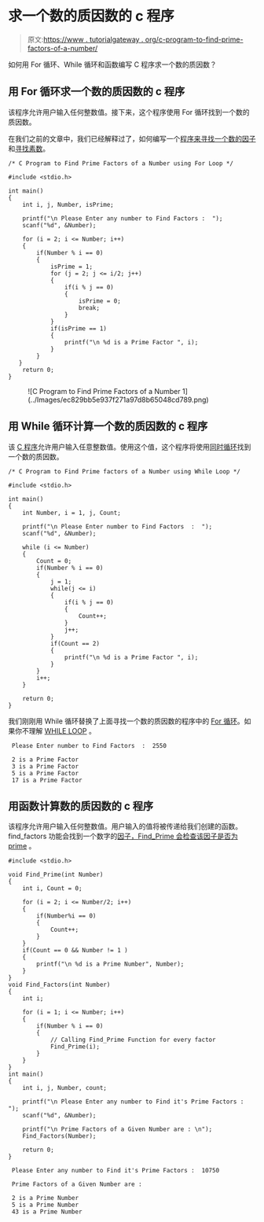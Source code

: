 # 求一个数的质因数的 c 程序

> 原文:[https://www . tutorialgateway . org/c-program-to-find-prime-factors-of-a-number/](https://www.tutorialgateway.org/c-program-to-find-prime-factors-of-a-number/)

如何用 For 循环、While 循环和函数编写 C 程序求一个数的质因数？

## 用 For 循环求一个数的质因数的 c 程序

该程序允许用户输入任何整数值。接下来，这个程序使用 For 循环找到一个数的质因数。

在我们之前的文章中，我们已经解释过了，如何编写一个[程序来寻找一个数的因子](https://www.tutorialgateway.org/c-program-to-find-factors-of-a-number/)和[寻找素数](https://www.tutorialgateway.org/c-program-to-find-prime-number/)。

```
/* C Program to Find Prime Factors of a Number using For Loop */

#include <stdio.h>

int main()
{
  	int i, j, Number, isPrime; 

  	printf("\n Please Enter any number to Find Factors :  ");
  	scanf("%d", &Number);

  	for (i = 2; i <= Number; i++)
   	{
     	if(Number % i == 0)
        {
   			isPrime = 1;
			for (j = 2; j <= i/2; j++)
			{
				if(i % j == 0)
				{
					isPrime = 0;
					break;
				}
			} 
			if(isPrime == 1)
			{
				printf("\n %d is a Prime Factor ", i);
			}	          	
		}
   }
  	return 0;
}
```

<figure class="wp-block-image">![C Program to Find Prime Factors of a Number 1](../Images/ec829bb5e937f271a97d8b65048cd789.png)</figure>

## 用 While 循环计算一个数的质因数的 c 程序

该 [C 程序](https://www.tutorialgateway.org/c-programming/)允许用户输入任意整数值。使用这个值，这个程序将使用[同时循环](https://www.tutorialgateway.org/while-loop-in-c/)找到一个数的质因数。

```
/* C Program to Find Prime factors of a Number using While Loop */

#include <stdio.h>

int main()
{
  	int Number, i = 1, j, Count; 

  	printf("\n Please Enter number to Find Factors  :  ");
  	scanf("%d", &Number);

 	while (i <= Number)
   	{
   		Count = 0;
    	if(Number % i == 0)
      	{
      		j = 1;
      		while(j <= i)
      		{
      			if(i % j == 0)
      			{
      				Count++;
				}
				j++;
			}
			if(Count == 2)
			{
				printf("\n %d is a Prime Factor ", i);
			} 
      	}
    	i++;
   	}

  	return 0;
}
```

我们刚刚用 While 循环替换了上面寻找一个数的质因数的程序中的 [For 循环](https://www.tutorialgateway.org/for-loop-in-c-programming/)。如果你不理解 [WHILE LOOP](https://www.tutorialgateway.org/while-loop-in-c/) 。

```
 Please Enter number to Find Factors  :  2550

 2 is a Prime Factor 
 3 is a Prime Factor 
 5 is a Prime Factor 
 17 is a Prime Factor 
```

## 用函数计算数的质因数的 c 程序

该程序允许用户输入任何整数值。用户输入的值将被传递给我们创建的函数。find_factors 功能会找到一个数字的[因子，Find_Prime 会检查该因子是否为](https://www.tutorialgateway.org/c-program-to-find-factors-of-a-number/) [prime](https://www.tutorialgateway.org/c-program-to-find-prime-number/) 。

```
#include <stdio.h>

void Find_Prime(int Number)
{ 
  	int i, Count = 0; 

  	for (i = 2; i <= Number/2; i++)
   	{
    	if(Number%i == 0)
     	{
       		Count++;
     	} 
   	}
   	if(Count == 0 && Number != 1 )
   	{
   		printf("\n %d is a Prime Number", Number);
   	}
}
void Find_Factors(int Number)
{ 
  	int i; 

  	for (i = 1; i <= Number; i++)
   	{
    	if(Number % i == 0)
     	{
     		// Calling Find_Prime Function for every factor
       		Find_Prime(i);
     	} 
   	}
}
int main()
{
  	int i, j, Number, count; 

  	printf("\n Please Enter any number to Find it's Prime Factors :  ");
  	scanf("%d", &Number);

  	printf("\n Prime Factors of a Given Number are : \n");
	Find_Factors(Number);

  	return 0;
}
```

```
 Please Enter any number to Find it's Prime Factors :  10750

 Prime Factors of a Given Number are : 

 2 is a Prime Number
 5 is a Prime Number
 43 is a Prime Number
```